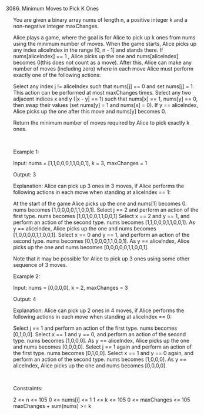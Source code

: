 3086. Minimum Moves to Pick K Ones

You are given a binary array nums of length n, a positive integer k and a non-negative integer maxChanges.

Alice plays a game, where the goal is for Alice to pick up k ones from nums using the minimum number of moves. When the game starts, Alice picks up any index aliceIndex in the range [0, n - 1] and stands there. If nums[aliceIndex] == 1 , Alice picks up the one and nums[aliceIndex] becomes 0(this does not count as a move). After this, Alice can make any number of moves (including zero) where in each move Alice must perform exactly one of the following actions:

Select any index j != aliceIndex such that nums[j] == 0 and set nums[j] = 1. This action can be performed at most maxChanges times.
Select any two adjacent indices x and y (|x - y| == 1) such that nums[x] == 1, nums[y] == 0, then swap their values (set nums[y] = 1 and nums[x] = 0). If y == aliceIndex, Alice picks up the one after this move and nums[y] becomes 0.

Return the minimum number of moves required by Alice to pick exactly k ones.

 

Example 1:

Input: nums = [1,1,0,0,0,1,1,0,0,1], k = 3, maxChanges = 1

Output: 3

Explanation: Alice can pick up 3 ones in 3 moves, if Alice performs the following actions in each move when standing at aliceIndex == 1:

At the start of the game Alice picks up the one and nums[1] becomes 0. nums becomes [1,0,0,0,0,1,1,0,0,1].
Select j == 2 and perform an action of the first type. nums becomes [1,0,1,0,0,1,1,0,0,1]
Select x == 2 and y == 1, and perform an action of the second type. nums becomes [1,1,0,0,0,1,1,0,0,1]. As y == aliceIndex, Alice picks up the one and nums becomes [1,0,0,0,0,1,1,0,0,1].
Select x == 0 and y == 1, and perform an action of the second type. nums becomes [0,1,0,0,0,1,1,0,0,1]. As y == aliceIndex, Alice picks up the one and nums becomes [0,0,0,0,0,1,1,0,0,1].

Note that it may be possible for Alice to pick up 3 ones using some other sequence of 3 moves.

Example 2:

Input: nums = [0,0,0,0], k = 2, maxChanges = 3

Output: 4

Explanation: Alice can pick up 2 ones in 4 moves, if Alice performs the following actions in each move when standing at aliceIndex == 0:

Select j == 1 and perform an action of the first type. nums becomes [0,1,0,0].
Select x == 1 and y == 0, and perform an action of the second type. nums becomes [1,0,0,0]. As y == aliceIndex, Alice picks up the one and nums becomes [0,0,0,0].
Select j == 1 again and perform an action of the first type. nums becomes [0,1,0,0].
Select x == 1 and y == 0 again, and perform an action of the second type. nums becomes [1,0,0,0]. As y == aliceIndex, Alice picks up the one and nums becomes [0,0,0,0].

 

Constraints:

2 <= n <= 105
0 <= nums[i] <= 1
1 <= k <= 105
0 <= maxChanges <= 105
maxChanges + sum(nums) >= k
